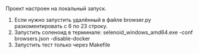 Проект настроен на локальный запуск. 
1) Если нужно запустить удалённый в файле browser.py разкоментировать с 6 по 23 строку. 
2) Запустить соленоид в терминале: selenoid_windows_amd64.exe -conf browsers.json -disable-docker
3) Запустить тест только через Makefile
